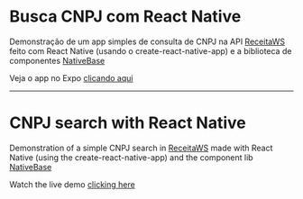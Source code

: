 # Busca CNPJ com React Native

Demonstração de um app simples de consulta de CNPJ na API [ReceitaWS](https://www.receitaws.com.br/api) feito com React Native (usando o create-react-native-app) e a biblioteca de componentes [NativeBase](https://nativebase.io)

Veja o app no Expo [clicando aqui](https://expo.io/@mathcale/busca-cnpj)

---

# CNPJ search with React Native

Demonstration of a simple CNPJ search in [ReceitaWS](https://www.receitaws.com.br/api) made with React Native (using the create-react-native-app) and the component lib [NativeBase](https://nativebase.io)

Watch the live demo [clicking here](https://expo.io/@mathcale/busca-cnpj)
